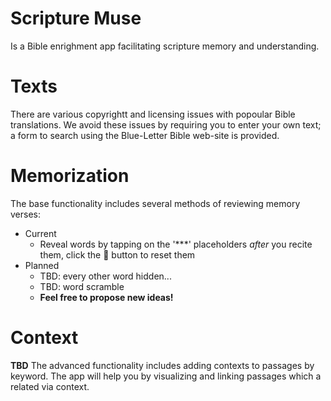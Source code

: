 # Scripture Muse

Is a Bible enrighment app facilitating scripture memory and understanding.


# Texts

There are various copyrightt and licensing issues with popoular Bible translations.
We avoid these issues by requiring you to enter your own text;
a form to search using the Blue-Letter Bible web-site is provided.


# Memorization

The base functionality includes several methods of reviewing memory verses:
* Current
  * Reveal words by tapping on the '***' placeholders _after_ you recite them, click the 🔄 button to reset them
* Planned
  * TBD: every other word hidden...
  * TBD: word scramble
  * **Feel free to propose new ideas!**


# Context

**TBD**
The advanced functionality includes adding contexts to passages by keyword.
The app will help you by visualizing and linking passages which a related via context.
